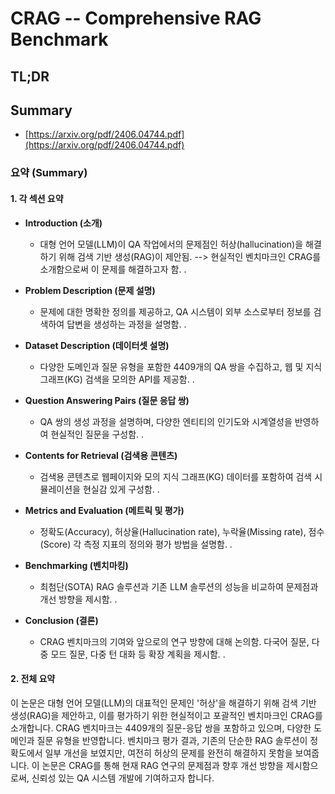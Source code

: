 # CRAG -- Comprehensive RAG Benchmark
## TL;DR
## Summary
- [https://arxiv.org/pdf/2406.04744.pdf](https://arxiv.org/pdf/2406.04744.pdf)

### 요약 (Summary)

#### 1. 각 섹션 요약
- **Introduction (소개)**
  - 대형 언어 모델(LLM)이 QA 작업에서의 문제점인 허상(hallucination)을 해결하기 위해 검색 기반 생성(RAG)이 제안됨. --> 현실적인 벤치마크인 CRAG를 소개함으로써 이 문제를 해결하고자 함.  .

- **Problem Description (문제 설명)**
  - 문제에 대한 명확한 정의를 제공하고, QA 시스템이 외부 소스로부터 정보를 검색하여 답변을 생성하는 과정을 설명함.  .

- **Dataset Description (데이터셋 설명)**
  - 다양한 도메인과 질문 유형을 포함한 4409개의 QA 쌍을 수집하고, 웹 및 지식 그래프(KG) 검색을 모의한 API를 제공함.  .

- **Question Answering Pairs (질문 응답 쌍)**
  - QA 쌍의 생성 과정을 설명하며, 다양한 엔티티의 인기도와 시계열성을 반영하여 현실적인 질문을 구성함.  .

- **Contents for Retrieval (검색용 콘텐츠)**
  - 검색용 콘텐츠로 웹페이지와 모의 지식 그래프(KG) 데이터를 포함하여 검색 시뮬레이션을 현실감 있게 구성함.  .

- **Metrics and Evaluation (메트릭 및 평가)**
  - 정확도(Accuracy), 허상율(Hallucination rate), 누락율(Missing rate), 점수(Score) 각 측정 지표의 정의와 평가 방법을 설명함.  .

- **Benchmarking (벤치마킹)**
  - 최첨단(SOTA) RAG 솔루션과 기존 LLM 솔루션의 성능을 비교하여 문제점과 개선 방향을 제시함.  .

- **Conclusion (결론)**
  - CRAG 벤치마크의 기여와 앞으로의 연구 방향에 대해 논의함. 다국어 질문, 다중 모드 질문, 다중 턴 대화 등 확장 계획을 제시함.  .

#### 2. 전체 요약
이 논문은 대형 언어 모델(LLM)의 대표적인 문제인 '허상'을 해결하기 위해 검색 기반 생성(RAG)을 제안하고, 이를 평가하기 위한 현실적이고 포괄적인 벤치마크인 CRAG를 소개합니다. CRAG 벤치마크는 4409개의 질문-응답 쌍을 포함하고 있으며, 다양한 도메인과 질문 유형을 반영합니다. 벤치마크 평가 결과, 기존의 단순한 RAG 솔루션이 정확도에서 일부 개선을 보였지만, 여전히 허상의 문제를 완전히 해결하지 못함을 보여줍니다. 이 논문은 CRAG를 통해 현재 RAG 연구의 문제점과 향후 개선 방향을 제시함으로써, 신뢰성 있는 QA 시스템 개발에 기여하고자 합니다.